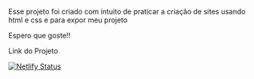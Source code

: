 Esse projeto foi criado com intuito de praticar a criação de sites usando html e css e para expor meu projeto

Espero que goste!!

Link do Projeto

[![Netlify Status](https://api.netlify.com/api/v1/badges/436b5c59-61d4-453e-beec-19bcef241516/deploy-status)](https://app.netlify.com/sites/classy-caramel-f0324e/deploys)
